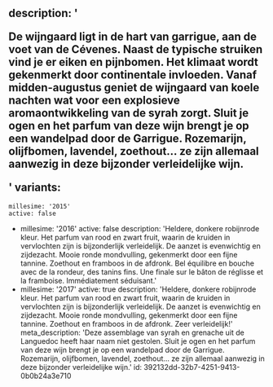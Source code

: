 description: '<p>De wijngaard ligt in de hart van garrigue, aan de voet van de Cévenes. Naast de typische struiken vind je er eiken en pijnbomen. Het klimaat wordt gekenmerkt door continentale invloeden. Vanaf midden-augustus geniet de wijngaard van koele nachten wat voor een explosieve aromaontwikkeling van de syrah zorgt. Sluit je ogen en het parfum van deze wijn brengt je op een wandelpad door de Garrigue. Rozemarijn, olijfbomen, lavendel, zoethout... ze zijn allemaal aanwezig in deze bijzonder verleidelijke wijn.</p>'
variants:
  -
    millesime: '2015'
    active: false
  -
    millesime: '2016'
    active: false
    description: 'Heldere, donkere robijnrode kleur. Het parfum van rood en zwart fruit, waarin de kruiden in vervlochten zijn is bijzonderlijk verleidelijk. De aanzet is evenwichtig en zijdezacht. Mooie ronde mondvulling, gekenmerkt door een fijne tannine. Zoethout en framboos in de afdronk. Bel équilibre en bouche avec de la rondeur, des tanins fins. Une finale sur le bâton de réglisse et la framboise. Immédiatement séduisant.'
  -
    millesime: '2017'
    active: true
    description: 'Heldere, donkere robijnrode kleur. Het parfum van rood en zwart fruit, waarin de kruiden in vervlochten zijn is bijzonderlijk verleidelijk. De aanzet is evenwichtig en zijdezacht. Mooie ronde mondvulling, gekenmerkt door een fijne tannine. Zoethout en framboos in de afdronk. Zeer verleidelijk!'
meta_description: 'Deze assemblage van syrah en grenache uit de Languedoc heeft haar naam niet gestolen. Sluit je ogen en het parfum van deze wijn brengt je op een wandelpad door de Garrigue. Rozemarijn, olijfbomen, lavendel, zoethout... ze zijn allemaal aanwezig in deze bijzonder verleidelijke wijn.'
id: 392132dd-32b7-4251-9413-0b0b24a3e710
